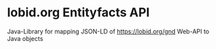 # lobid.org Entityfacts API
Java-Library for mapping JSON-LD of https://lobid.org/gnd Web-API to Java objects
